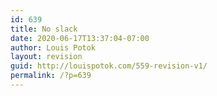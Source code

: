```yaml
---
id: 639
title: No slack
date: 2020-06-17T13:37:04-07:00
author: Louis Potok
layout: revision
guid: http://louispotok.com/559-revision-v1/
permalink: /?p=639
---
```

